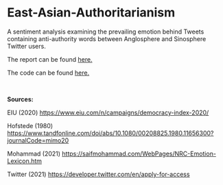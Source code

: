 # East-Asian-Authoritarianism
A sentiment analysis examining the prevailing emotion behind Tweets containing anti-authority words between Anglosphere and Sinosphere Twitter users. 

The report can be found [here.](East-Asian-Authoritarianism.md)

The code can be found [here.](East-Asian-Authoritarianism.Rmd)

<br />

**Sources:**

EIU (2020) https://www.eiu.com/n/campaigns/democracy-index-2020/

Hofstede (1980) https://www.tandfonline.com/doi/abs/10.1080/00208825.1980.11656300?journalCode=mimo20

Mohammad (2021) https://saifmohammad.com/WebPages/NRC-Emotion-Lexicon.htm

Twitter (2021) https://developer.twitter.com/en/apply-for-access
